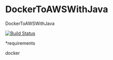 # DockerToAWSWithJava
DockerToAWSWithJava

[![Build Status](https://travis-ci.org/leoaidar/DockerToAWSWithJava.svg?branch=master)](https://travis-ci.org/leoaidar/DockerToAWSWithJava)

*requirements 

docker
